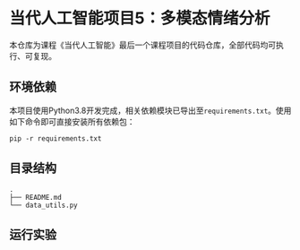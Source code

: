 # 当代人工智能项目5：多模态情绪分析

本仓库为课程《当代人工智能》最后一个课程项目的代码仓库，全部代码均可执行、可复现。

## 环境依赖

本项目使用Python3.8开发完成，相关依赖模块已导出至`requirements.txt`。使用如下命令即可直接安装所有依赖包：

```shell
pip -r requirements.txt
```

## 目录结构

```
.
├── README.md
└── data_utils.py
```

## 运行实验


